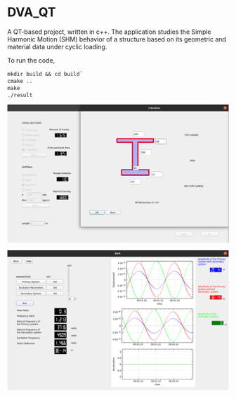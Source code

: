 # DVA_QT

A QT-based project, written in c++. The application studies the Simple Harmonic Motion (SHM) behavior of a structure based on its geometric and material data under cyclic loading.

To run the code, 

```
mkdir build && cd build`
cmake ..
make
./result
```

![Choosing CSA](https://github.com/hariprasadr1hp/dva_qt/blob/master/docs/i-section.png)

![Kinematic Plots](https://github.com/hariprasadr1hp/dva_qt/blob/master/docs/final-plot.png)

